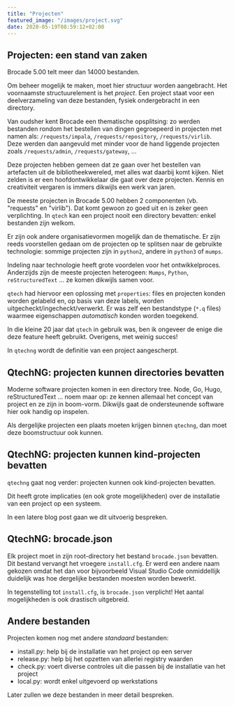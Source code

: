 ```yaml
---
title: "Projecten"
featured_image: "/images/project.svg"
date: 2020-05-19T08:59:12+02:00
---
```


## Projecten: een stand van zaken

Brocade 5.00 telt meer dan 14000 bestanden.

Om beheer mogelijk te maken, moet hier structuur worden aangebracht. Het voornaamste structuurelement is het *project*. 
Een project staat voor een deelverzameling van deze bestanden, fysiek ondergebracht in een directory.

Van oudsher kent Brocade een thematische opsplitsing: zo werden bestanden rondom het bestellen van dingen gegroepeerd in projecten met namen als:
`/requests/impala`, `/requests/repository`, `/requests/virlib`. Deze werden dan aangevuld met minder voor de hand liggende projecten zoals `/requests/admin`, `/requests/gateway`, ...

Deze projecten hebben gemeen dat ze gaan over het bestellen van artefacten uit de bibliotheekwereled, met alles wat daarbij komt kijken.
Niet zelden is er een hoofdontwikkelaar die gaat over deze projecten. Kennis en creativiteit vergaren is immers dikwijls een werk van jaren.

De meeste projecten in Brocade 5.00 hebben 2 componenten (vb. "requests" en "virlib"). Dat komt gewoon zo goed uit en is zeker geen verplichting. In `qtech` kan een project nooit een directory bevatten: enkel bestanden zijn welkom.

Er zijn ook andere organisatievormen mogelijk dan de thematische. Er zijn reeds voorstellen gedaan om de projecten op te splitsen naar de gebruikte technologie: sommige projecten zijn in `python2`, andere in `python3` of `mumps`.

Indeling naar technologie heeft grote voordelen voor het ontwikkelproces. Anderzijds zijn de meeste projecten heterogeen: `Mumps`, `Python`, `reStructuredText` ... ze komen dikwijls samen voor.

`qtech` had hiervoor een oplossing met `properties`: files en projecten konden worden gelabeld en, op basis van deze labels, worden uitgecheckt/ingecheckt/verwerkt. Er was zelf een bestandstype (`*.q` files) waarmee eigenschappen *automatisch* konden worden toegekend.

In die kleine 20 jaar dat `qtech` in gebruik was, ben ik ongeveer de enige die deze feature heeft gebruikt. Overigens, met weinig succes!


In `qtechng` wordt de definitie van een project aangescherpt. 

## QtechNG: projecten kunnen directories bevatten

Moderne software projecten komen in een directory tree. Node, Go, Hugo, reStructuredText ... noem maar op: ze kennen allemaal het concept van project en ze zijn in boom-vorm. 
Dikwijls gaat de ondersteunende software hier ook handig op inspelen.

Als dergelijke projecten een plaats moeten krijgen binnen `qtechng`, dan moet deze boomstructuur ook kunnen.

## QtechNG: projecten kunnen kind-projecten bevatten

`qtechng` gaat nog verder: projecten kunnen ook kind-projecten bevatten. 

Dit heeft grote implicaties (en ook grote mogelijkheden) over de installatie van een project op een systeem.

In een latere blog post gaan we dit uitvoerig bespreken.

## QtechNG: brocade.json

Elk project moet in zijn root-directory het bestand `brocade.json` bevatten. Dit bestand vervangt het vroegere `install.cfg`. 
Er werd een andere naam gekozen omdat het dan voor bijvoorbeeld Visual Studio Code onmiddellijk duidelijk was hoe dergelijke bestanden moesten worden bewerkt.

In tegenstelling tot `install.cfg`, is `brocade.json` verplicht! Het aantal mogelijkheden is ook drastisch uitgebreid.

## Andere bestanden

Projecten komen nog met andere *standaard* bestanden: 

- install.py: help bij de installatie van het project op een server
- release.py: help bij het opzetten van allerlei registry waarden
- check.py: voert diverse controles uit die passen bij de installatie van het project
- local.py: wordt enkel uitgevoerd op werkstations

Later zullen we deze bestanden in meer detail bespreken.
